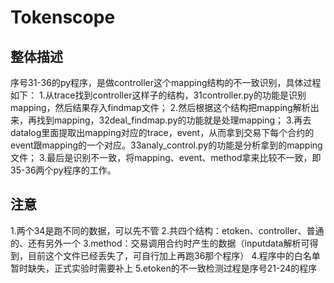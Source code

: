 # Tokenscope
## 整体描述
序号31-36的py程序，是做controller这个mapping结构的不一致识别，具体过程如下：
1.从trace找到controller这样子的结构，31controller.py的功能是识别mapping，然后结果存入findmap文件；
2.然后根据这个结构把mapping解析出来，再找到mapping，32deal_findmap.py的功能就是处理mapping；
3.再去datalog里面提取出mapping对应的trace，event，从而拿到交易下每个合约的event跟mapping的一个对应。33analy_control.py的功能是分析拿到的mapping文件；
3.最后是识别不一致，将mapping、event、method拿来比较不一致，即35-36两个py程序的工作。
## 注意
1.两个34是跑不同的数据，可以先不管
2.共四个结构：etoken、controller、普通的、还有另外一个 
3.method：交易调用合约时产生的数据（inputdata解析可得到，目前这个文件已经丢失了，可自行加上再跑36那个程序）
4.程序中的白名单暂时缺失，正式实验时需要补上
5.etoken的不一致检测过程是序号21-24的程序
